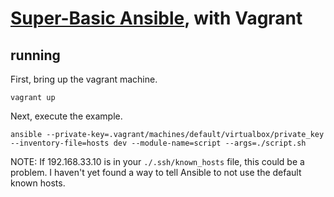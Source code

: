 # [Super-Basic Ansible](https://youtu.be/xew7CMkL7jY), with Vagrant

## running

First, bring up the vagrant machine.

```Shell
vagrant up
```

Next, execute the example.

```Shell
ansible --private-key=.vagrant/machines/default/virtualbox/private_key --inventory-file=hosts dev --module-name=script --args=./script.sh
```

NOTE:  If 192.168.33.10 is in your `./.ssh/known_hosts` file, this could be a problem.  I haven't yet found a way to tell Ansible to not use the default known hosts.

